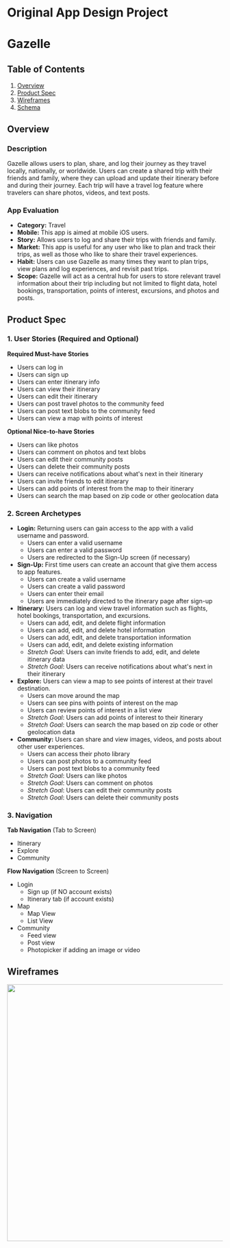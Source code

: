 Original App Design Project
===

# Gazelle

## Table of Contents
1. [Overview](#Overview)
1. [Product Spec](#Product-Spec)
1. [Wireframes](#Wireframes)
2. [Schema](#Schema)

## Overview
### Description
Gazelle allows users to plan, share, and log their journey as they travel locally, nationally, or worldwide. Users can create a shared trip with their friends and family, where they can upload and update their itinerary before and during their journey. Each trip will have a travel log feature where travelers can share photos, videos, and text posts. 

### App Evaluation
- **Category:** Travel
- **Mobile:** This app is aimed at mobile iOS users.
- **Story:** Allows users to log and share their trips with friends and family. 
- **Market:** This app is useful for any user who like to plan and track their trips, as well as those who like to share their travel experiences.
- **Habit:** Users can use Gazelle as many times they want to plan trips, view plans and log experiences, and revisit past trips.
- **Scope:** Gazelle will act as a central hub for users to store relevant travel information about their trip including but not limited to flight data, hotel bookings, transportation, points of interest, excursions, and photos and posts. 

## Product Spec

### 1. User Stories (Required and Optional)

**Required Must-have Stories**

* Users can log in
* Users can sign up
* Users can enter itinerary info
* Users can view their itinerary
* Users can edit their itinerary
* Users can post travel photos to the community feed
* Users can post text blobs to the community feed
* Users can view a map with points of interest

**Optional Nice-to-have Stories**

* Users can like photos
* Users can comment on photos and text blobs
* Users can edit their community posts
* Users can delete their community posts
* Users can receive notifications about what's next in their itinerary
* Users can invite friends to edit itinerary 
* Users can add points of interest from the map to their itinerary
* Users can search the map based on zip code or other geolocation data

### 2. Screen Archetypes

* **Login:** Returning users can gain access to the app with a valid username and password.
   * Users can enter a valid username
   * Users can enter a valid password
   * Users are redirected to the Sign-Up screen (if necessary)
* **Sign-Up:** First time users can create an account that give them access to app features.
   * Users can create a valid username
   * Users can create a valid password
   * Users can enter their email
   * Users are immediately directed to the itinerary page after sign-up
* **Itinerary:** Users can log and view travel information such as flights, hotel bookings, transportation, and excursions.
   * Users can add, edit, and delete flight information
   * Users can add, edit, and delete hotel information
   * Users can add, edit, and delete transportation information
   * Users can add, edit, and delete existing information  
   * *Stretch Goal*: Users can invite friends to add, edit, and delete itinerary data
   * *Stretch Goal*: Users can receive notifications about what's next in their itinerary
* **Explore:** Users can view a map to see points of interest at their travel destination. 
   * Users can move around the map
   * Users can see pins with points of interest on the map
   * Users can review points of interest in a list view
   * *Stretch Goal*: Users can add points of interest to their itinerary
   * *Stretch Goal*: Users can search the map based on zip code or other geolocation data
* **Community:** Users can share and view images, videos, and posts about other user experiences.
   * Users can access their photo library
   * Users can post photos to a community feed
   * Users can post text blobs to a community feed
   * *Stretch Goal*: Users can like photos
   * *Stretch Goal*: Users can comment on photos
   * *Stretch Goal*: Users can edit their community posts
   * *Stretch Goal*: Users can delete their community posts

### 3. Navigation

**Tab Navigation** (Tab to Screen)

* Itinerary
* Explore
* Community

**Flow Navigation** (Screen to Screen)

* Login
   * Sign up (if NO account exists)
   * Itinerary tab (if account exists)
* Map
   * Map View
   * List View
* Community
   * Feed view
   * Post view
   * Photopicker if adding an image or video

## Wireframes

<img src="https://github.com/almontez/CodePathiOS-SP23-Project/blob/main/Read%20Me%20Media/wireframe.png" width=600>
